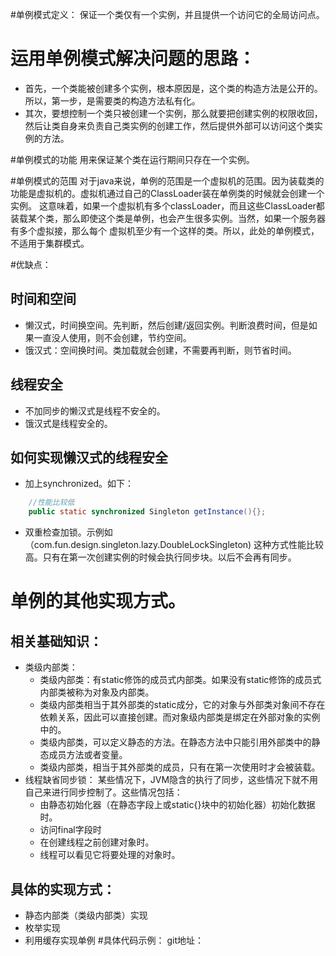 #单例模式定义：
保证一个类仅有一个实例，并且提供一个访问它的全局访问点。
# 运用单例模式解决问题的思路：
- 首先，一个类能被创建多个实例，根本原因是，这个类的构造方法是公开的。所以，第一步，是需要类的构造方法私有化。
- 其次，要想控制一个类只被创建一个实例，那么就要把创建实例的权限收回，然后让类自身来负责自己类实例的创建工作，然后提供外部可以访问这个类实例的方法。

#单例模式的功能
用来保证某个类在运行期间只存在一个实例。

#单例模式的范围
对于java来说，单例的范围是一个虚拟机的范围。因为装载类的功能是虚拟机的。虚拟机通过自己的ClassLoader装在单例类的时候就会创建一个实例。
这意味着，如果一个虚拟机有多个classLoader，而且这些ClassLoader都装载某个类，那么即使这个类是单例，也会产生很多实例。当然，如果一个服务器有多个虚拟接，那么每个
虚拟机至少有一个这样的类。所以，此处的单例模式，不适用于集群模式。

#优缺点：
## 时间和空间
- 懒汉式，时间换空间。先判断，然后创建/返回实例。判断浪费时间，但是如果一直没人使用，则不会创建，节约空间。
- 饿汉式：空间换时间。类加载就会创建，不需要再判断，则节省时间。
## 线程安全
- 不加同步的懒汉式是线程不安全的。
- 饿汉式是线程安全的。

## 如何实现懒汉式的线程安全
- 加上synchronized。如下：
```java
    //性能比较低
    public static synchronized Singleton getInstance(){};
```
- 双重检查加锁。示例如（com.fun.design.singleton.lazy.DoubleLockSingleton)
这种方式性能比较高。只有在第一次创建实例的时候会执行同步块。以后不会再有同步。

# 单例的其他实现方式。
## 相关基础知识：
- 类级内部类：
  - 类级内部类：有static修饰的成员式内部类。如果没有static修饰的成员式内部类被称为对象及内部类。
  - 类级内部类相当于其外部类的static成分，它的对象与外部类对象间不存在依赖关系，因此可以直接创建。而对象级内部类是绑定在外部对象的实例中的。
  - 类级内部类，可以定义静态的方法。在静态方法中只能引用外部类中的静态成员方法或者变量。
  - 类级内部类，相当于其外部类的成员，只有在第一次使用时才会被装载。
- 线程缺省同步锁：
    某些情况下，JVM隐含的执行了同步，这些情况下就不用自己来进行同步控制了。这些情况包括：
  - 由静态初始化器（在静态字段上或static{}块中的初始化器）初始化数据时。
  - 访问final字段时
  - 在创建线程之前创建对象时。
  - 线程可以看见它将要处理的对象时。


## 具体的实现方式：
- 静态内部类（类级内部类）实现
- 枚举实现
- 利用缓存实现单例
#具体代码示例：
git地址：
